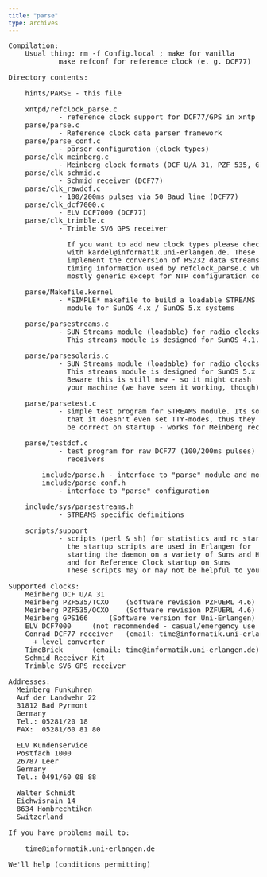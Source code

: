 ```yaml
---
title: "parse"
type: archives
---
```


<pre>Compilation:
	Usual thing: rm -f Config.local ; make for vanilla
			make refconf for reference clock (e. g. DCF77)

Directory contents:

	hints/PARSE	- this file

	xntpd/refclock_parse.c
			- reference clock support for DCF77/GPS in xntp
	parse/parse.c
			- Reference clock data parser framework
	parse/parse_conf.c
			- parser configuration (clock types)
	parse/clk_meinberg.c
			- Meinberg clock formats (DCF U/A 31, PZF 535, GPS166)
	parse/clk_schmid.c
			- Schmid receiver (DCF77)
	parse/clk_rawdcf.c
			- 100/200ms pulses via 50 Baud line (DCF77)
	parse/clk_dcf7000.c
			- ELV DCF7000 (DCF77)
	parse/clk_trimble.c
			- Trimble SV6 GPS receiver

			  If you want to add new clock types please check
			  with kardel@informatik.uni-erlangen.de. These files
			  implement the conversion of RS232 data streams into
			  timing information used by refclock_parse.c which is
			  mostly generic except for NTP configuration constants.

	parse/Makefile.kernel
			- *SIMPLE* makefile to build a loadable STREAMS
			  module for SunOS 4.x / SunOS 5.x systems

	parse/parsestreams.c
			- SUN Streams module (loadable) for radio clocks
			  This streams module is designed for SunOS 4.1.X.

	parse/parsesolaris.c
			- SUN Streams module (loadable) for radio clocks.
			  This streams module is designed for SunOS 5.x
			  Beware this is still new - so it might crash
			  your machine (we have seen it working, though).

	parse/parsetest.c
			- simple test program for STREAMS module. Its so simple,
			  that it doesn't even set TTY-modes, thus they got to
			  be correct on startup - works for Meinberg receivers

	parse/testdcf.c
			- test program for raw DCF77 (100/200ms pulses)
			  receivers

        include/parse.h - interface to "parse" module and more
        include/parse_conf.h
			- interface to "parse" configuration

	include/sys/parsestreams.h
			- STREAMS specific definitions

	scripts/support
			- scripts (perl & sh) for statistics and rc startup
			  the startup scripts are used in Erlangen for
			  starting the daemon on a variety of Suns and HPs
			  and for Reference Clock startup on Suns
			  These scripts may or may not be helpful to you.

Supported clocks:
	Meinberg DCF U/A 31
	Meinberg PZF535/TCXO	(Software revision PZFUERL 4.6)
	Meinberg PZF535/OCXO	(Software revision PZFUERL 4.6)
	Meinberg GPS166		(Software version for Uni-Erlangen)
	ELV DCF7000		(not recommended - casual/emergency use only)
	Conrad DCF77 receiver	(email: time@informatik.uni-erlangen.de)
	  + level converter
	TimeBrick		(email: time@informatik.uni-erlangen.de)
	Schmid Receiver Kit
	Trimble SV6 GPS receiver

Addresses:
  Meinberg Funkuhren
  Auf der Landwehr 22
  31812 Bad Pyrmont
  Germany
  Tel.: 05281/20 18
  FAX:  05281/60 81 80

  ELV Kundenservice
  Postfach 1000
  26787 Leer
  Germany
  Tel.: 0491/60 08 88

  Walter Schmidt
  Eichwisrain 14
  8634 Hombrechtikon
  Switzerland

If you have problems mail to:

	time@informatik.uni-erlangen.de

We'll help (conditions permitting)

</pre>
